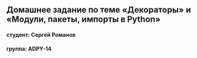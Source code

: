 ## Домашнее задание по теме «Декораторы» и «Модули, пакеты, импорты в Python»
#### студент: Сергей Романов

#### группа: ADPY-14